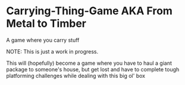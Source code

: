 # Carrying-Thing-Game AKA From Metal to Timber
A game where you carry stuff

NOTE: This is just a work in progress.

This will (hopefully) become a game where you have to haul a giant package to someone's house, but get lost and have to complete tough platforming challenges while dealing with this big ol' box
